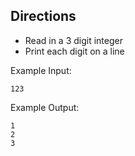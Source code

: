 ## Directions

* Read in a 3 digit integer
* Print each digit on a line

Example Input:

`123`

Example Output:

	1
	2
	3